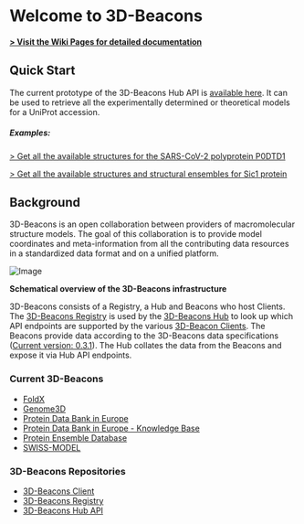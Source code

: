 # Welcome to 3D-Beacons

#### [> Visit the Wiki Pages for detailed documentation](https://github.com/3D-Beacons/3d-beacons-documentation/wiki)

## Quick Start

The current prototype of the 3D-Beacons Hub API is [available here](https://wwwdev.ebi.ac.uk/pdbe/pdbe-kb/3dbeacons-hub-api/docs#). It can be used to retrieve all the experimentally determined or theoretical models for a UniProt accession.

##### Examples: 
[> Get all the available structures for the SARS-CoV-2 polyprotein P0DTD1](https://wwwdev.ebi.ac.uk/pdbe/pdbe-kb/3dbeacons-hub-api/uniprot/summary/P0DTD1.json)

[> Get all the available structures and structural ensembles for Sic1 protein](https://wwwdev.ebi.ac.uk/pdbe/pdbe-kb/3dbeacons-hub-api/uniprot/summary/P38634.json)
## Background
3D-Beacons is an open collaboration between providers of macromolecular structure models. The goal of this 
collaboration is to provide model coordinates and meta-information from all the contributing data resources in a standardized data format and on a unified platform.

![Image](https://raw.githubusercontent.com/3D-Beacons/3d-beacons-documentation/main/assets/3d-beacons-summary.png)

**Schematical overview of the 3D-Beacons infrastructure**

3D-Beacons consists of a Registry, a Hub and Beacons who host Clients. 
The [3D-Beacons Registry](https://github.com/3D-Beacons/3d-beacons-registry) is used by 
the [3D-Beacons Hub](https://wwwdev.ebi.ac.uk/pdbe/pdbe-kb/3dbeacons-hub-api/docs# ) to look up which API 
endpoints are supported by the various [3D-Beacon Clients](https://github.com/3D-Beacons/3d-beacons-client). The Beacons provide data according to 
the 3D-Beacons data specifications ([Current version: 0.3.1](https://app.swaggerhub.com/apis/3dbeacons/3D-Beacons/0.3.1)). 
The Hub collates the data from the Beacons and expose it via Hub API endpoints.

### Current 3D-Beacons

- [FoldX](http://foldxsuite.crg.eu/)
- [Genome3D](http://genome3d.eu/)
- [Protein Data Bank in Europe](https://pdbe.org)
- [Protein Data Bank in Europe - Knowledge Base](https://pdbe-kb.org)
- [Protein Ensemble Database](https://proteinensemble.org/)
- [SWISS-MODEL](https://swissmodel.expasy.org/)

### 3D-Beacons Repositories

- [3D-Beacons Client](https://github.com/3D-Beacons/3d-beacons-client)
- [3D-Beacons Registry](https://github.com/3D-Beacons/3d-beacons-registry)
- [3D-Beacons Hub API](https://github.com/3D-Beacons/3d-beacons-hub-api)
